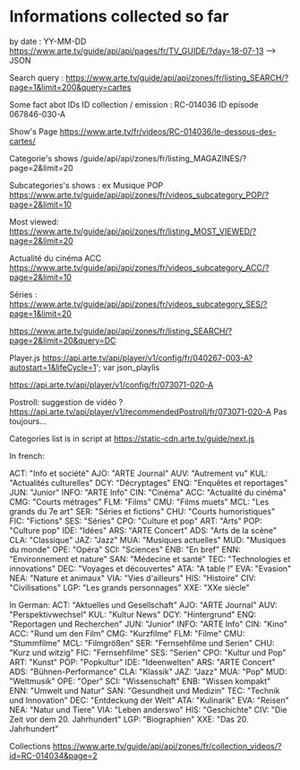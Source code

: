 # Informations collected so far

by date : YY-MM-DD
https://www.arte.tv/guide/api/api/pages/fr/TV_GUIDE/?day=18-07-13
--> JSON



Search query :
https://www.arte.tv/guide/api/api/zones/fr/listing_SEARCH/?page=1&limit=200&query=cartes


Some fact abot IDs 
ID collection / emission : RC-014036
ID episode 067846-030-A


Show's Page
https://www.arte.tv/fr/videos/RC-014036/le-dessous-des-cartes/


Categorie's shows
 /guide/api/api/zones/fr/listing_MAGAZINES/?page=2&limit=20

Subcategories's shows : 
ex Musique POP
https://www.arte.tv/guide/api/api/zones/fr/videos_subcategory_POP/?page=2&limit=10



Most viewed:
https://www.arte.tv/guide/api/api/zones/fr/listing_MOST_VIEWED/?page=2&limit=20




Actualité du cinéma ACC
https://www.arte.tv/guide/api/api/zones/fr/videos_subcategory_ACC/?page=2&limit=10


Séries :
https://www.arte.tv/guide/api/api/zones/fr/videos_subcategory_SES/?page=1&limit=20


https://www.arte.tv/guide/api/api/zones/fr/listing_SEARCH/?page=2&limit=20&query=DC



Player.js
https://api.arte.tv/api/player/v1/config/fr/040267-003-A?autostart=1&lifeCycle=1';
var json_playlis


https://api.arte.tv/api/player/v1/config/fr/073071-020-A


Postroll: suggestion de vidéo ?
https://api.arte.tv/api/player/v1/recommendedPostroll/fr/073071-020-A
Pas toujours...


Categories list is in script at https://static-cdn.arte.tv/guide/next.js

In french:

ACT: "Info et société"
  AJO: "ARTE Journal"
  AUV: "Autrement vu"
  KUL: "Actualités culturelles"
  DCY: "Décryptages"
  ENQ: "Enquêtes et reportages"
  JUN: "Junior"
  INFO: "ARTE Info"
CIN: "Cinéma"
  ACC: "Actualité du cinéma"
  CMG: "Courts métrages"
  FLM: "Films"
  CMU: "Films muets"
  MCL: "Les grands du 7e art"
SER: "Séries et fictions"
  CHU: "Courts humoristiques"
  FIC: "Fictions"
  SES: "Séries"
CPO: "Culture et pop"
  ART: "Arts"
  POP: "Culture pop"
  IDE: "Idées"
ARS: "ARTE Concert"
  ADS: "Arts de la scène"
  CLA: "Classique"
  JAZ: "Jazz"
  MUA: "Musiques actuelles"
  MUD: "Musiques du monde"
  OPE: "Opéra"
SCI: "Sciences"
  ENB: "En bref"
  ENN: "Environnement et nature"
  SAN: "Médecine et santé"
  TEC: "Technologies et innovations"
DEC: "Voyages et découvertes"
  ATA: "A table !"
  EVA: "Evasion"
  NEA: "Nature et animaux"
  VIA: "Vies d'ailleurs"
HIS: "Histoire"
  CIV: "Civilisations"
  LGP: "Les grands personnages"
  XXE: "XXe siècle"

In German:
ACT: "Aktuelles und Gesellschaft"
  AJO: "ARTE Journal"
  AUV: "Perspektivwechsel"
  KUL: "Kultur News"
  DCY: "Hintergrund"
  ENQ: "Reportagen und Recherchen"
  JUN: "Junior"
  INFO: "ARTE Info"
CIN: "Kino"
  ACC: "Rund um den Film"
  CMG: "Kurzfilme"
  FLM: "Filme"
  CMU: "Stummfilme"
  MCL: "Filmgrößen"
SER: "Fernsehfilme und Serien"
  CHU: "Kurz und witzig"
  FIC: "Fernsehfilme"
  SES: "Serien"
CPO: "Kultur und Pop"
  ART: "Kunst"
  POP: "Popkultur"
  IDE: "Ideenwelten"
ARS: "ARTE Concert"
  ADS: "Bühnen-Performance"
  CLA: "Klassik"
  JAZ: "Jazz"
  MUA: "Pop"
  MUD: "Weltmusik"
  OPE: "Oper"
SCI: "Wissenschaft"
  ENB: "Wissen kompakt"
  ENN: "Umwelt und Natur"
  SAN: "Gesundheit und Medizin"
  TEC: "Technik und Innovation"
DEC: "Entdeckung der Welt"
  ATA: "Kulinarik"
  EVA: "Reisen"
  NEA: "Natur und Tiere"
  VIA: "Leben anderswo"
HIS: "Geschichte"
  CIV: "Die Zeit vor dem 20. Jahrhundert"
  LGP: "Biographien"
  XXE: "Das 20. Jahrhundert"


  Collections 
  https://www.arte.tv/guide/api/api/zones/fr/collection_videos/?id=RC-014034&page=2

  
